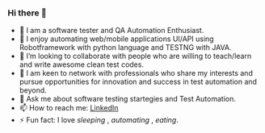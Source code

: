 ### Hi there 👋

<!--
**Anilkumar-Shrestha/AnilKumar-Shrestha** is a ✨ _special_ ✨ repository because its `README.md` (this file) appears on your GitHub profile.
-->

- 🔭 I am a software tester and QA Automation Enthusiast.
- 🌱 I enjoy automating web/mobile applications UI/API using Robotframework with python language and TESTNG with JAVA. 
- 👯 I’m looking to collaborate with people who are willing to teach/learn and write awesome clean test codes.
- 🤔 I am keen to network with professionals who share my interests and pursue opportunities for innovation and success in test automation and beyond.
- 💬 Ask me about software testing startegies and Test Automation.
- 📫 How to reach me: [LinkedIn](https://www.linkedin.com/in/anil-kumar-shrestha/)
- ⚡ Fun fact: I love _sleeping_ , _automating_ , _eating_.


